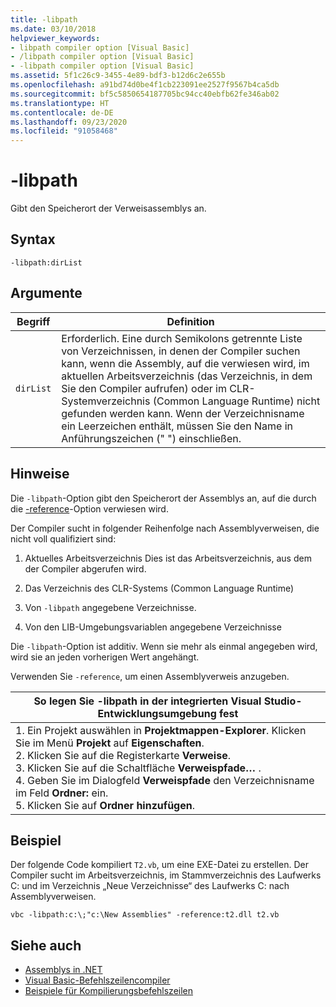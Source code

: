 ```yaml
---
title: -libpath
ms.date: 03/10/2018
helpviewer_keywords:
- libpath compiler option [Visual Basic]
- /libpath compiler option [Visual Basic]
- -libpath compiler option [Visual Basic]
ms.assetid: 5f1c26c9-3455-4e89-bdf3-b12d6c2e655b
ms.openlocfilehash: a91bd74d0be4f1cb223091ee2527f9567b4ca5db
ms.sourcegitcommit: bf5c5850654187705bc94cc40ebfb62fe346ab02
ms.translationtype: HT
ms.contentlocale: de-DE
ms.lasthandoff: 09/23/2020
ms.locfileid: "91058468"
---
```

# <a name="-libpath"></a>-libpath

Gibt den Speicherort der Verweisassemblys an.  
  
## <a name="syntax"></a>Syntax  
  
```console  
-libpath:dirList  
```  
  
## <a name="arguments"></a>Argumente  
  
|Begriff|Definition|  
|---|---|  
|`dirList`|Erforderlich. Eine durch Semikolons getrennte Liste von Verzeichnissen, in denen der Compiler suchen kann, wenn die Assembly, auf die verwiesen wird, im aktuellen Arbeitsverzeichnis (das Verzeichnis, in dem Sie den Compiler aufrufen) oder im CLR-Systemverzeichnis (Common Language Runtime) nicht gefunden werden kann. Wenn der Verzeichnisname ein Leerzeichen enthält, müssen Sie den Name in Anführungszeichen (" ") einschließen.|  
  
## <a name="remarks"></a>Hinweise  

 Die `-libpath`-Option gibt den Speicherort der Assemblys an, auf die durch die [-reference](reference.md)-Option verwiesen wird.  
  
 Der Compiler sucht in folgender Reihenfolge nach Assemblyverweisen, die nicht voll qualifiziert sind:  
  
1. Aktuelles Arbeitsverzeichnis Dies ist das Arbeitsverzeichnis, aus dem der Compiler abgerufen wird.  
  
2. Das Verzeichnis des CLR-Systems (Common Language Runtime)  
  
3. Von `-libpath` angegebene Verzeichnisse.  
  
4. Von den LIB-Umgebungsvariablen angegebene Verzeichnisse  
  
 Die `-libpath`-Option ist additiv. Wenn sie mehr als einmal angegeben wird, wird sie an jeden vorherigen Wert angehängt.  
  
 Verwenden Sie `-reference`, um einen Assemblyverweis anzugeben.  
  
|So legen Sie -libpath in der integrierten Visual Studio-Entwicklungsumgebung fest|  
|---|  
|1.  Ein Projekt auswählen in **Projektmappen-Explorer**. Klicken Sie im Menü **Projekt** auf **Eigenschaften**. <br />2.  Klicken Sie auf die Registerkarte **Verweise**.<br />3.  Klicken Sie auf die Schaltfläche **Verweispfade…** .<br />4.  Geben Sie im Dialogfeld **Verweispfade** den Verzeichnisname im Feld **Ordner:** ein.<br />5.  Klicken Sie auf **Ordner hinzufügen**.|  
  
## <a name="example"></a>Beispiel  

 Der folgende Code kompiliert `T2.vb`, um eine EXE-Datei zu erstellen. Der Compiler sucht im Arbeitsverzeichnis, im Stammverzeichnis des Laufwerks C: und im Verzeichnis „Neue Verzeichnisse“ des Laufwerks C: nach Assemblyverweisen.  
  
```console  
vbc -libpath:c:\;"c:\New Assemblies" -reference:t2.dll t2.vb  
```  
  
## <a name="see-also"></a>Siehe auch

- [Assemblys in .NET](../../../standard/assembly/index.md)
- [Visual Basic-Befehlszeilencompiler](index.md)
- [Beispiele für Kompilierungsbefehlszeilen](sample-compilation-command-lines.md)
